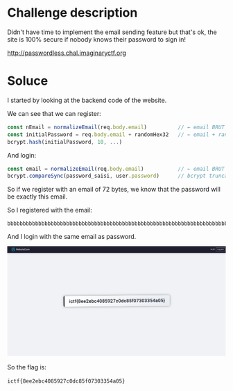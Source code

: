 # Challenge description

Didn't have time to implement the email sending feature but that's ok, the site is 100% secure if nobody knows their password to sign in!

http://passwordless.chal.imaginaryctf.org

# Soluce 

I started by looking at the backend code of the website.

We can see that we can register:

```js
const nEmail = normalizeEmail(req.body.email)          // ← email BRUT
const initialPassword = req.body.email + randomHex32   // ← email + random string
bcrypt.hash(initialPassword, 10, ...) 
```

And login:

```js
const email = normalizeEmail(req.body.email)           // ← email BRUT
bcrypt.compareSync(password_saisi, user.password)      // bcrypt truncates to 72 bytes https://pkg.go.dev/golang.org/x/crypto/bcrypt#pkg-overview
```

So if we register with an email of 72 bytes, we know that the password will be exactly this email.

So I registered with the email:

```
bbbbbbbbbbbbbbbbbbbbbbbbbbbbbbbbbbbbbbbbbbbbbbbbbbbbbbbbbbbbbbbbbbbbbbbbbbbbbbbbbbbbbbbbbbbbbbbbbbbbbb@gmail.com
```

And I login with the same email as password.

![alt text](media/image.png)

So the flag is: 

`ictf{8ee2ebc4085927c0dc85f07303354a05}`